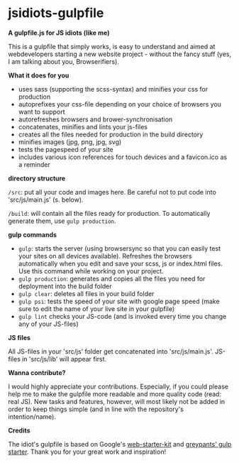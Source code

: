 # jsidiots-gulpfile
**A gulpfile.js for JS idiots (like me)**

This is a gulpfile that simply works, is easy to understand and aimed at webdevelopers starting a new website project - without the fancy stuff (yes, I am talking about you, Browserifiers).

**What it does for you**
* uses sass (supporting the scss-syntax) and minifies your css for production
* autoprefixes your css-file depending on your choice of browsers you want to support
* autorefreshes browsers and brower-synchronisation
* concatenates, minifies and lints your js-files
* creates all the files needed for production in the build directory
* minifies images (jpg, png, jpg, svg)
* tests the pagespeed of your site
* includes various icon references for touch devices and a favicon.ico as a reminder

**directory structure**

`/src`: put all your code and images here. Be careful not to put code into 'src/js/main.js' (s. below).

`/build`: will contain all the files ready for production. To automatically generate them, use `gulp production`.


**gulp commands**
* `gulp`: starts the server (using browsersync so that you can easily test your sites on all devices available). Refreshes the browsers automatically when you edit and save your scss, js or index.html files. Use this command while working on your project.
* `gulp production`: generates and copies all the files you need for deployment into the build folder
* `gulp clear`: deletes all files in your build folder
* `gulp psi`: tests the speed of your site with google page speed (make sure to edit the name of your live site in your gulpfile)
* `gulp lint` checks your JS-code (and is invoked every time you change any of your JS-files)

**JS files**

All JS-files in your 'src/js' folder get concatenated into 'src/js/main.js'. JS-files in 'src/js/lib' will appear first.

**Wanna contribute?**

I would highly appreciate your contributions. Especially, if you could please help me to make the gulpfile more readable and more quality code (read: real JS). New tasks and features, however, will most likely not be added in order to keep things simple (and in line with the repository's intention/name).

**Credits**

The idiot's gulpfile is based on Google's [web-starter-kit](https://github.com/google/web-starter-kit) and [greypants' gulp starter](https://github.com/greypants/gulp-starter). Thank you for your great work and inspiration!


